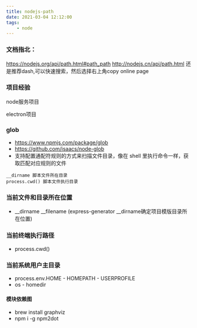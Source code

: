 ```yaml
---
title: nodejs-path
date: 2021-03-04 12:12:00
tags:
    - node
---
```

### 文档指北：
https://nodejs.org/api/path.html#path_path
http://nodejs.cn/api/path.html
还是推荐dash,可以快速搜索，然后选择右上角copy online page

### 项目经验
node服务项目







electron项目

### glob
- https://www.npmjs.com/package/glob
- https://github.com/isaacs/node-glob
- 支持配置通配符规则的方式来扫描文件目录，像在 shell 里执行命令一样，获取匹配对应规则的文件
```
__dirname 脚本文件所在目录
process.cwd() 脚本文件执行目录
```

### 当前文件和目录所在位置
- __dirname __filename  (express-generator __dirname确定项目模版目录所在位置)

### 当前终端执行路径
- process.cwd()

### 当前系统用户主目录
- process.env.HOME - HOMEPATH - USERPROFILE
- os - homedir


#### 模块依赖图
- brew install graphviz
- npm i -g npm2dot
